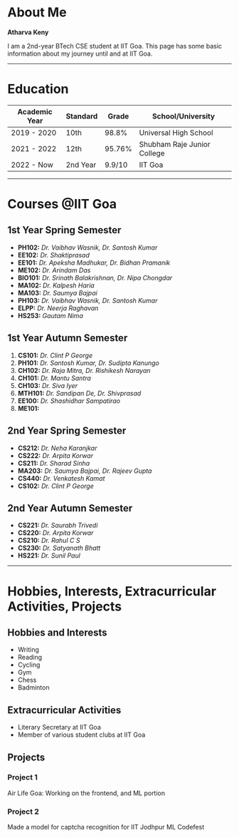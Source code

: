# About Me
**Atharva Keny**

I am a 2nd-year BTech CSE student at IIT Goa. This page has some basic information about my journey until and at IIT Goa.

---

# Education
| Academic Year | Standard | Grade | School/University               |
|---------------|----------|-------|---------------------------------|
| 2019 - 2020   | 10th     | 98.8% | Universal High School           |
| 2021 - 2022   | 12th     | 95.76%| Shubham Raje Junior College     |
| 2022 - Now    | 2nd Year | 9.9/10| IIT Goa                         |


---

# Courses @IIT Goa
## 1st Year Spring Semester
- **PH102:** *Dr. Vaibhav Wasnik, Dr. Santosh Kumar*
- **EE102:** *Dr. Shaktiprasad*
- **EE101:** *Dr. Apeksha Madhukar, Dr. Bidhan Pramanik*
- **ME102:** *Dr. Arindam Das*
- **BIO101:** *Dr. Srinath Balakrishnan, Dr. Nipa Chongdar*
- **MA102:** *Dr. Kalpesh Haria*
- **MA103:** *Dr. Saumya Bajpai*
- **PH103:** *Dr. Vaibhav Wasnik, Dr. Santosh Kumar*
- **ELPP:** *Dr. Neerja Raghavan*
- **HS253:**  *Gautam Nima*

## 1st Year Autumn Semester
1. **CS101:** *Dr. Clint P George*
2. **PH101:** *Dr. Santosh Kumar, Dr. Sudipta Kanungo*
3. **CH102:** *Dr. Raja Mitra, Dr. Rishikesh Narayan*
4. **CH101:** *Dr. Mantu Santra*
5. **CH103:** *Dr. Siva Iyer*
6. **MTH101:** *Dr. Sandipan De, Dr. Shivprasad*
7. **EE100:** *Dr. Shashidhar Sampatirao*
8. **ME101:** 

## 2nd Year Spring Semester
- **CS212:** *Dr. Neha Karanjkar*
- **CS222:** *Dr. Arpita Korwar*
- **CS211:** *Dr. Sharad Sinha*
- **MA203:** *Dr. Saumya Bajpai, Dr. Rajeev Gupta*
- **CS440:** *Dr. Venkatesh Kamat*
- **CS102:** *Dr. Clint P George*

## 2nd Year Autumn Semester
- **CS221:** *Dr. Saurabh Trivedi*
- **CS220:**  *Dr. Arpita Korwar*
- **CS210:** *Dr. Rahul C S*
- **CS230:**  *Dr. Satyanath Bhatt*
- **HS221:**  *Dr. Sunil Paul*
---

# Hobbies, Interests, Extracurricular Activities, Projects
## Hobbies and Interests
- Writing
- Reading
- Cycling
- Gym
- Chess
- Badminton

## Extracurricular Activities
- Literary Secretary at IIT Goa
- Member of various student clubs at IIT Goa

## Projects
### Project 1
Air Life Goa: Working on the frontend, and ML portion

### Project 2
Made a model for captcha recognition for IIT Jodhpur ML Codefest

